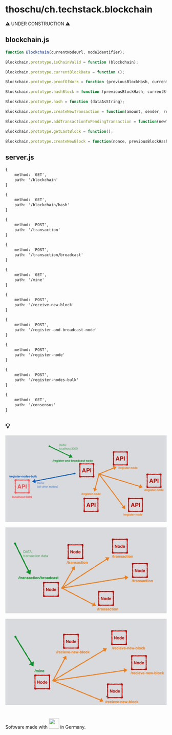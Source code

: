 # thoschu/ch.techstack.blockchain

⚠️ UNDER CONSTRUCTION ⚠️

## blockchain.js

```javascript
function Blockchain(currentNodeUrl, nodeIdentifier);
```

```javascript
Blockchain.prototype.isChainValid = function (blockchain);
```

```javascript
Blockchain.prototype.currentBlockData = function ();
```

```javascript
Blockchain.prototype.proofOfWork = function (previousBlockHash, currentBlockData);
```

```javascript
Blockchain.prototype.hashBlock = function (previousBlockHash, currentBlockData, nonce);
```

```javascript
Blockchain.prototype.hash = function (dataAsString);
```

```javascript
Blockchain.prototype.createNewTransaction = function(amount, sender, recipient);
```

```javascript
Blockchain.prototype.addTransactionToPendingTransaction = function(newTransaction);
```

```javascript
Blockchain.prototype.getLastBlock = function();
```

```javascript
Blockchain.prototype.createNewBlock = function(nonce, previousBlockHash, hash);
```

## server.js

```ecmascript 6
{
    method: 'GET',
    path: '/blockchain'
}
```

```ecmascript 6
{
    method: 'GET',
    path: '/blockchain/hash'
}
```

```ecmascript 6
{
    method: 'POST',
    path: '/transaction'
}
```

```ecmascript 6
{   
    method: 'POST',
    path: '/transaction/broadcast'
}
```

```ecmascript 6
{         
    method: 'GET',
    path: '/mine'
}
```

```ecmascript 6
{
    method: 'POST',
    path: '/receive-new-block'
}
```

```ecmascript 6
{
    method: 'POST',
    path: '/register-and-broadcast-node'
}
```

```ecmascript 6
{
    method: 'POST',
    path: '/register-node'
}
```

```ecmascript 6
{    
    method: 'POST',
    path: '/register-nodes-bulk'
}
```

```ecmascript 6
{    
    method: 'GET',
    path: '/consensus'
}
```

## 💡

![Network](./assets/blockchain-network-flow.png "Network")

![Transaction](./assets/blockchain-transaction-flow.png "Transaction")

![Mine](./assets/blockchain-mine-flow.png "Mine")

#

Software made with <img src="https://www.thomas-schulte.de/images/made_with_love.gif" width="32" height="32"> in Germany.
